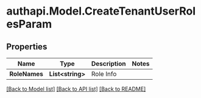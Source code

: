 # authapi.Model.CreateTenantUserRolesParam

## Properties

Name | Type | Description | Notes
------------ | ------------- | ------------- | -------------
**RoleNames** | **List&lt;string&gt;** | Role Info | 

[[Back to Model list]](../README.md#documentation-for-models) [[Back to API list]](../README.md#documentation-for-api-endpoints) [[Back to README]](../README.md)

